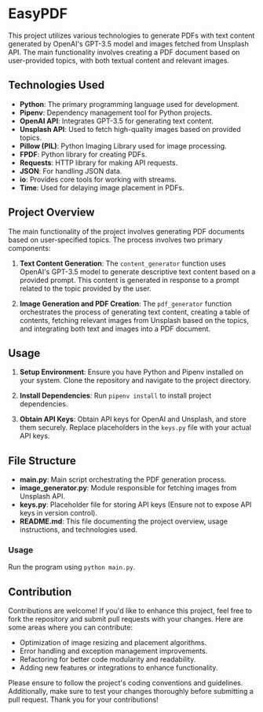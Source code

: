 # EasyPDF

This project utilizes various technologies to generate PDFs with text content generated by OpenAI's GPT-3.5 model and images fetched from Unsplash API. The main functionality involves creating a PDF document based on user-provided topics, with both textual content and relevant images.

## Technologies Used

- **Python**: The primary programming language used for development.
- **Pipenv**: Dependency management tool for Python projects.
- **OpenAI API**: Integrates GPT-3.5 for generating text content.
- **Unsplash API**: Used to fetch high-quality images based on provided topics.
- **Pillow (PIL)**: Python Imaging Library used for image processing.
- **FPDF**: Python library for creating PDFs.
- **Requests**: HTTP library for making API requests.
- **JSON**: For handling JSON data.
- **io**: Provides core tools for working with streams.
- **Time**: Used for delaying image placement in PDFs.

## Project Overview

The main functionality of the project involves generating PDF documents based on user-specified topics. The process involves two primary components:

1. **Text Content Generation**: The `content_generator` function uses OpenAI's GPT-3.5 model to generate descriptive text content based on a provided prompt. This content is generated in response to a prompt related to the topic provided by the user.

2. **Image Generation and PDF Creation**: The `pdf_generator` function orchestrates the process of generating text content, creating a table of contents, fetching relevant images from Unsplash based on the topics, and integrating both text and images into a PDF document.

## Usage

1. **Setup Environment**: Ensure you have Python and Pipenv installed on your system. Clone the repository and navigate to the project directory.

2. **Install Dependencies**: Run `pipenv install` to install project dependencies.

3. **Obtain API Keys**: Obtain API keys for OpenAI and Unsplash, and store them securely. Replace placeholders in the `keys.py` file with your actual API keys.


## File Structure

- **main.py**: Main script orchestrating the PDF generation process.
- **image_generator.py**: Module responsible for fetching images from Unsplash API.
- **keys.py**: Placeholder file for storing API keys (Ensure not to expose API keys in version control).
- **README.md**: This file documenting the project overview, usage instructions, and technologies used.


### Usage

Run the program using `python main.py`.

## Contribution

Contributions are welcome! If you'd like to enhance this project, feel free to fork the repository and submit pull requests with your changes. Here are some areas where you can contribute:

- Optimization of image resizing and placement algorithms.
- Error handling and exception management improvements.
- Refactoring for better code modularity and readability.
- Adding new features or integrations to enhance functionality.

Please ensure to follow the project's coding conventions and guidelines. Additionally, make sure to test your changes thoroughly before submitting a pull request. Thank you for your contributions!


